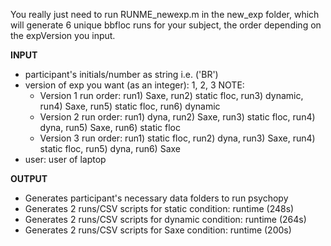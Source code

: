 You really just need to run RUNME_newexp.m in the new_exp folder, which will generate 6 unique bbfloc runs for your subject, the order depending on the expVersion you input.

**INPUT**
* participant's initials/number as string i.e. ('BR') 
* version of exp you want (as an integer): 1, 2, 3 
  NOTE: 
  * Version 1 run order: run1) Saxe, run2) static floc, run3) dynamic, run4) Saxe, run5) static floc, run6) dynamic
  * Version 2 run order: run1) dyna, run2) Saxe, run3) static floc, run4) dyna, run5) Saxe, run6) static floc
  * Version 3 run order: run1) static floc, run2) dyna, run3) Saxe, run4) static floc, run5) dyna, run6) Saxe
* user: user of laptop 

**OUTPUT**
* Generates participant's necessary data folders to run psychopy
* Generates 2 runs/CSV scripts for static condition: runtime (248s)
* Generates 2 runs/CSV scripts for dynamic condition: runtime (264s)
* Generates 2 runs/CSV scripts for Saxe condition: runtime (200s) 


